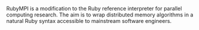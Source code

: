RubyMPI is a modification to the Ruby reference interpreter for parallel computing research. The aim is to wrap distributed memory algorithms in a natural Ruby syntax accessible to mainstream software engineers.
